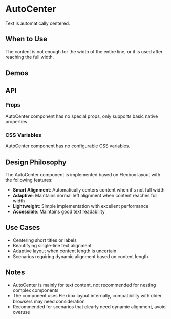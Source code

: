 # AutoCenter

Text is automatically centered.

## When to Use

The content is not enough for the width of the entire line, or it is used after reaching the full width.

## Demos

<code src="./auto-center/demos/demo1.vue"></code>

## API

### Props

AutoCenter component has no special props, only supports basic native properties.

### CSS Variables

AutoCenter component has no configurable CSS variables.

## Design Philosophy

The AutoCenter component is implemented based on Flexbox layout with the following features:

- **Smart Alignment**: Automatically centers content when it's not full width
- **Adaptive**: Maintains normal left alignment when content reaches full width
- **Lightweight**: Simple implementation with excellent performance
- **Accessible**: Maintains good text readability

## Use Cases

- Centering short titles or labels
- Beautifying single-line text alignment
- Adaptive layout when content length is uncertain
- Scenarios requiring dynamic alignment based on content length

## Notes

- AutoCenter is mainly for text content, not recommended for nesting complex components
- The component uses Flexbox layout internally, compatibility with older browsers may need consideration
- Recommended for scenarios that clearly need dynamic alignment, avoid overuse